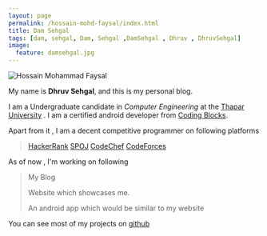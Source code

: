 ```yaml
---
layout: page
permalink: /hossain-mohd-faysal/index.html
title: Dam Sehgal
tags: [dam, sehgal, Dam, Sehgal ,DamSehgal , Dhruv , DhruvSehgal]
image:
  feature: damsehgal.jpg
---
```


  <img src="{{ site.url }}/images/damsehgal.jpg" alt="Hossain Mohammad Faysal">


My name is **Dhruv Sehgal**, and this is my personal blog. 

I am a Undergraduate candidate in *Computer Engineering* at the [Thapar University](http://www.thapar.edu/) . I am a certified android developer from [Coding Blocks](http://www.codingblocks.com/).

Apart from it  , I am a decent competitive programmer on following platforms
>[HackerRank](https://www.hackerrank.com/DamSehgal)
>[SPOJ](http://www.spoj.com/users/iloveaakanksha/)
>[CodeChef](https://www.codechef.com/users/damsehgal)
>[CodeForces](http://www.codeforces.com/profile/sehgaldam121)

As of now , I'm working on following 
>My Blog
>
>Website which showcases me.
>
>An android app which would be similar to my website

You can see most of my projects on [github](https://github.com/damsehgal/)